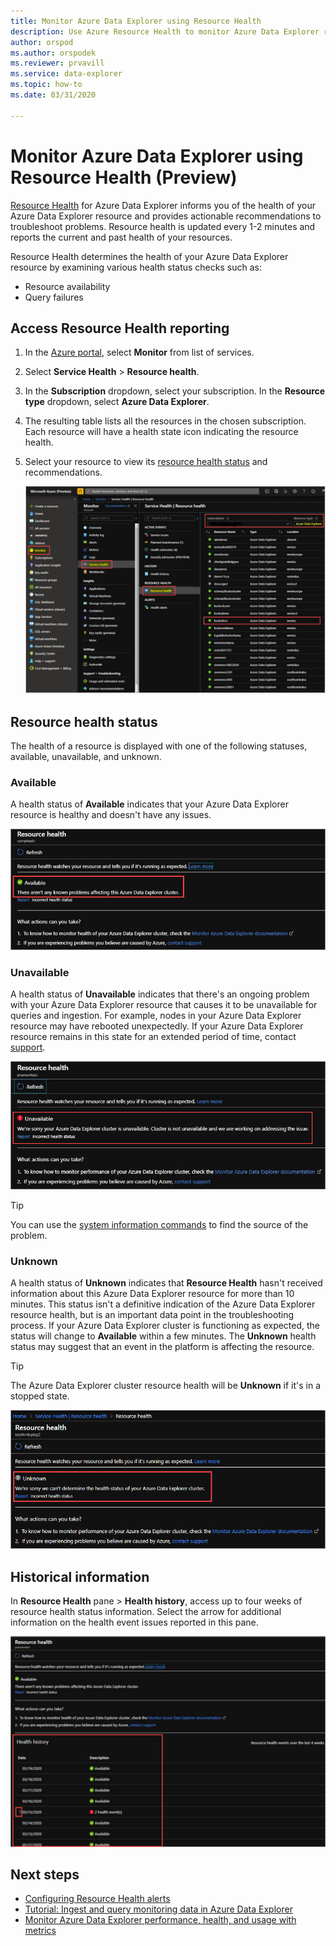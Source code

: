 ```yaml
---
title: Monitor Azure Data Explorer using Resource Health
description: Use Azure Resource Health to monitor Azure Data Explorer resources.
author: orspod
ms.author: orspodek
ms.reviewer: prvavill
ms.service: data-explorer
ms.topic: how-to
ms.date: 03/31/2020

---
```

# Monitor Azure Data Explorer using Resource Health (Preview)

[Resource Health](/azure/service-health/resource-health-overview) for Azure Data Explorer informs you of the health of your Azure Data Explorer resource and provides actionable recommendations to troubleshoot problems. Resource health is updated every 1-2 minutes and reports the current and past health of your resources. 

Resource Health determines the health of your Azure Data Explorer resource by examining various health status checks such as:
* Resource availability
* Query failures

## Access Resource Health reporting

1. In the [Azure portal](https://portal.azure.com/), select **Monitor** from list of services.
1. Select **Service Health** > **Resource health**.
1. In the **Subscription** dropdown, select your subscription. In the **Resource type** dropdown, select **Azure Data Explorer**.
1. The resulting table lists all the resources in the chosen subscription. Each resource will have a health state icon indicating the resource health.
1. Select your resource to view its [resource health status](#resource-health-status) and recommendations.

    ![Overview](media/monitor-with-resource-health/resource-health-overview.png)

## Resource health status

The health of a resource is displayed with one of the following statuses, available, unavailable, and unknown.

### Available

A health status of **Available** indicates that your Azure Data Explorer resource is healthy and doesn't have any issues.

![Available](media/monitor-with-resource-health/available.png)

### Unavailable

A health status of **Unavailable** indicates that there's an ongoing problem with your Azure Data Explorer resource that causes it to be unavailable for queries and ingestion. For example, nodes in your Azure Data Explorer resource may have rebooted unexpectedly. If your Azure Data Explorer resource remains in this state for an extended period of time, contact [support]().

![Unavailable](media/monitor-with-resource-health/unavailable.png)

> [!TIP]
> You can use the [system information commands](kusto/management/systeminfo.md) to find the source of the problem.

### Unknown

A health status of **Unknown** indicates that **Resource Health** hasn't received information about this Azure Data Explorer resource for more than 10 minutes. This status isn't a definitive indication of the Azure Data Explorer resource health, but is an important data point in the troubleshooting process. If your Azure Data Explorer cluster is functioning as expected, the status will change to **Available** within a few minutes. The **Unknown** health status may suggest that an event in the platform is affecting the resource. 

> [!TIP]
> The Azure Data Explorer cluster resource health will be **Unknown** if it's in a stopped state.

![Unknown](media/monitor-with-resource-health/unknown.png)

## Historical information

In **Resource Health** pane > **Health history**, access up to four weeks of resource health status information. Select the arrow for additional information on the health event issues reported in this pane. 

![History](media/monitor-with-resource-health/healthhistory.png)

## Next steps

* [Configuring Resource Health alerts](https://docs.microsoft.com/azure/service-health/resource-health-alert-arm-template-guide)
* [Tutorial: Ingest and query monitoring data in Azure Data Explorer](ingest-data-no-code.md)
* [Monitor Azure Data Explorer performance, health, and usage with metrics](using-metrics.md)
